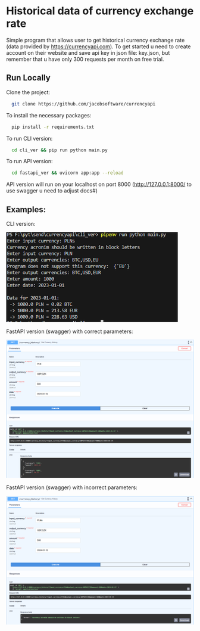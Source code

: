 
# Historical data of currency exchange rate

Simple program that allows user to get historical currency exchange rate (data provided by https://currencyapi.com). To get started u need to create account on their website and save api key in json file: key.json, but remember that u have only 300 requests per month on free trial.



## Run Locally

Clone the project:

```bash
  git clone https://github.com/jacobsoftware/currencyapi
```

To install the necessary packages:

```bash
  pip install -r requirements.txt
```


To run CLI version:

```bash
  cd cli_ver && pip run python main.py
```

To run API version:

```bash
  cd fastapi_ver && uvicorn app:app --reload
```
API version will run on your localhost on port 8000 (http://127.0.0.1:8000/ to use swagger u need to adjust docs#)



## Examples:
CLI version:

![cli](https://github.com/jacobsoftware/currencyapi/blob/main/res/cli_example.PNG)

FastAPI version (swagger) with correct parameters:

![fastapi](https://github.com/jacobsoftware/currencyapi/blob/main/res/fastapi_correct_input.PNG)

FastAPI version (swagger) with incorrect parameters:

![fastapi](https://github.com/jacobsoftware/currencyapi/blob/main/res/fastapi_incorrect_input_example.PNG)
